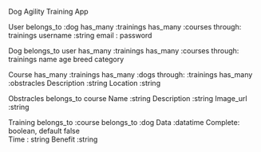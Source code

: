 Dog Agility Training App

User
belongs_to :dog
has_many :trainings
has_many :courses through: trainings
username :string
email :
password


Dog
belongs_to user
has_many :trainings
has_many :courses through: trainings
name
age
breed
category


Course
has_many :trainings
has_many :dogs through: :trainings
has_many :obstracles
Description :string
Location :string


Obstracles
belongs_to course
Name :string
Description :string
Image_url :string


Training
belongs_to :course
belongs_to :dog
Data :datatime
Complete: boolean, default false  
Time : string
Benefit :string



